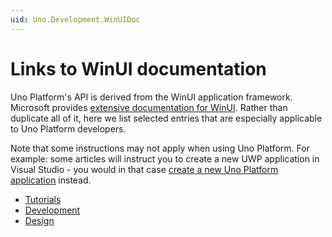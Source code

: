 ```yaml
---
uid: Uno.Development.WinUIDoc
---
```


# Links to WinUI documentation

Uno Platform's API is derived from the WinUI application framework. Microsoft provides [extensive documentation for WinUI](https://docs.microsoft.com/en-us/windows/uwp/). Rather than duplicate all of it, here we list selected entries that are especially applicable to Uno Platform developers.

Note that some instructions may not apply when using Uno Platform. For example: some articles will instruct you to create a new UWP application in Visual Studio - you would in that case [create a new Uno Platform application](get-started.md) instead.

* [Tutorials](winui-doc-links-tutorials.md)
* [Development](winui-doc-links-development.md)
* [Design](winui-doc-links-design.md)
